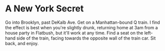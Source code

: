 # A New York Secret

Go into Brooklyn, past DeKalb Ave. Get on a Manhattan-bound Q train. I find the effect is best when you're slightly drunk, returning home at 3am from a house party in Flatbush, but it'll work at any time. Find a seat on the left-hand side of the train, facing towards the opposite wall of the train car. Sit back, and enjoy.
